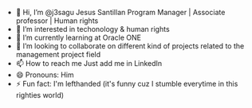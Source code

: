 - 👋 Hi, I’m @j3sagu Jesus Santillan 
Program Manager | Associate professor | Human rights
- 👀 I’m interested in techonology & human rights
- 🌱 I’m currently learning at Oracle ONE
- 💞️ I’m looking to collaborate on different kind of projects related to the management project field
- 📫 How to reach me Just add me in LinkedIn
- 😄 Pronouns: Him
- ⚡ Fun fact: I'm lefthanded (it's funny cuz I stumble everytime in this righties world)

<!---
j3sagu/j3sagu is a ✨ special ✨ repository because its `README.md` (this file) appears on your GitHub profile.
You can click the Preview link to take a look at your changes.
--->
